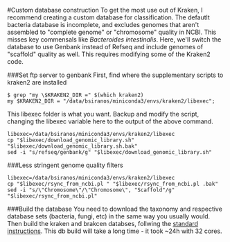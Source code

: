 #Custom database construction
To get the most use out of Kraken, I recommend creating a custom database for classification. The defautlt bacteria database is incomplete, and excludes genomes that aren't assembled to "complete genome" or "chromosome" quality in NCBI. This misses key commensals like _Bacteroides intestinalis_. Here, we'll switch the database to use Genbank instead of Refseq and include genomes of "scaffold" quality as well. This requires modifying some of the Kraken2 code. 

###Set ftp server to genbank
First, find where the supplementary scripts to kraken2 are installed
```
$ grep "my \$KRAKEN2_DIR =" $(which kraken2)
my $KRAKEN2_DIR = "/data/bsiranos/miniconda3/envs/kraken2/libexec";
```
This libexec folder is what you want. Backup and modify the script, changing the libexec variable here to the output of the above command.
```
libexec=/data/bsiranos/miniconda3/envs/kraken2/libexec
cp "$libexec/download_genomic_library.sh" "$libexec/download_genomic_library.sh.bak" 
sed -i "s/refseq/genbank/g" "$libexec/download_genomic_library.sh"
```

###Less stringent genome quality filters
```
libexec=/data/bsiranos/miniconda3/envs/kraken2/libexec
cp "$libexec/rsync_from_ncbi.pl " "$libexec/rsync_from_ncbi.pl .bak" 
sed -i "s/\"Chromosome\"/\"Chromosome\", "Scaffold"/g" "$libexec/rsync_from_ncbi.pl"
```

###Build the database
You need to download the taxonomy and respective database sets (bacteria, fungi, etc) in the same way you usually would. Then build the kraken and brakcen databses, follwing the [standard instructions](https://github.com/DerrickWood/kraken2/blob/master/docs/MANUAL.markdown#custom-databases). This db build will take a long time - it took ~24h with 32 cores. 